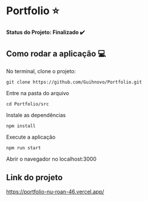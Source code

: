# Portfolio :star:

#### Status do Projeto: Finalizado  :heavy_check_mark:

## Como rodar a aplicação :computer:
No terminal, clone o projeto:
```
git clone https://github.com/Guihnovo/Portfolio.git
```
Entre na pasta do arquivo
```
cd Portfolio/src
```
Instale as dependências
```
npm install
```
Execute a aplicação
```
npm run start
```
Abrir o navegador no localhost:3000

<h2>Link do projeto </h2>

https://portfolio-nu-roan-46.vercel.app/
